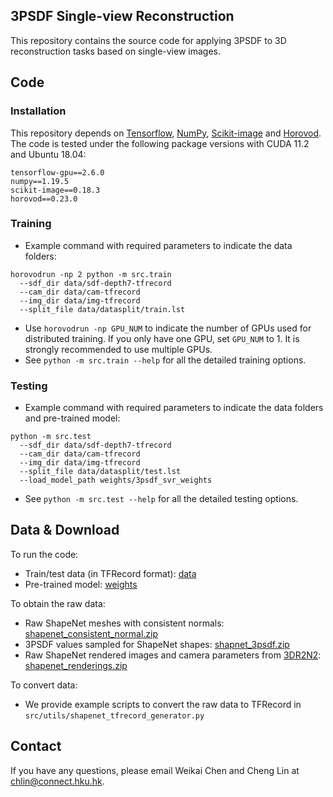## 3PSDF Single-view Reconstruction

This repository contains the source code for applying 3PSDF to 3D reconstruction tasks based on single-view images.


## Code
### Installation
This repository depends on [Tensorflow](https://pytorch.org/), [NumPy](https://numpy.org/), [Scikit-image](https://scikit-image.org/) and [Horovod](https://github.com/horovod/horovod). The code is tested under the following package versions with CUDA 11.2 and Ubuntu 18.04:
```
tensorflow-gpu==2.6.0
numpy==1.19.5
scikit-image==0.18.3
horovod==0.23.0
```

### Training

* Example command with required parameters to indicate the data folders:
```
horovodrun -np 2 python -m src.train
  --sdf_dir data/sdf-depth7-tfrecord
  --cam_dir data/cam-tfrecord
  --img_dir data/img-tfrecord
  --split_file data/datasplit/train.lst
``` 
* Use ```horovodrun -np GPU_NUM``` to indicate the number of GPUs used for distributed training. If you only have one GPU, set ```GPU_NUM``` to 1. It is strongly recommended to use multiple GPUs. 
* See `python -m src.train --help` for all the detailed training options.

### Testing
* Example command with required parameters to indicate the data folders and pre-trained model:
```
python -m src.test
  --sdf_dir data/sdf-depth7-tfrecord
  --cam_dir data/cam-tfrecord
  --img_dir data/img-tfrecord
  --split_file data/datasplit/test.lst
  --load_model_path weights/3psdf_svr_weights
``` 
* See `python -m src.test --help` for all the detailed testing options. 

## Data & Download 
To run the code:
* Train/test data (in TFRecord format): [data](https://connecthkuhk-my.sharepoint.com/:f:/g/personal/chlin_connect_hku_hk/Eumlg1Wr9NNPoCYCp2lW1rAB-jptB_EiABrjDj4sMZEYsQ?e=yGVM8h)
* Pre-trained model: [weights](https://connecthkuhk-my.sharepoint.com/:f:/g/personal/chlin_connect_hku_hk/EvqZNm7ns_1An17j7ui7TigBHMbnzWW4u7UOnvCrR7NePA?e=65iurs)

To obtain the raw data:
* Raw ShapeNet meshes with consistent normals: [shapenet_consistent_normal.zip](https://connecthkuhk-my.sharepoint.com/:u:/g/personal/chlin_connect_hku_hk/EX6nk1bMAyJJhGMm8avoyIsBYyEir82jIzFTGjTAforlyQ?e=DQ4N8V)
* 3PSDF values sampled for ShapeNet shapes: [shapnet_3psdf.zip](https://connecthkuhk-my.sharepoint.com/:u:/g/personal/chlin_connect_hku_hk/ESaGhz9TnZJIveoky_g2DU0BpCsrl4N2_qIiKD6n5gvRiQ?e=1CAfwZ)
* Raw ShapeNet rendered images and camera parameters from [3DR2N2](https://github.com/chrischoy/3D-R2N2): [shapenet_renderings.zip](http://cvgl.stanford.edu/data2/ShapeNetRendering.tgz)

To convert data:
* We provide example scripts to convert the raw data to TFRecord in ```src/utils/shapenet_tfrecord_generator.py```


## Contact
If you have any questions, please email Weikai Chen and Cheng Lin at chlin@connect.hku.hk.
